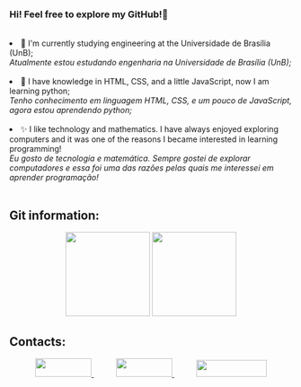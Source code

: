 ### Hi! Feel free to explore my GitHub!👋

<br>

<li> 🔭 I'm currently studying engineering at the Universidade de Brasília (UnB); <br>
  <i>Atualmente estou estudando engenharia na Universidade de Brasília (UnB);</li> </i>
 <br>
 
<li> 🌱 I have knowledge in HTML, CSS, and a little JavaScript, now I am learning python; <br>
<i>Tenho conhecimento em linguagem HTML, CSS, e um pouco de JavaScript, agora estou aprendendo python;</li> </i>
<br>

<li> ✨ I like technology and mathematics. I have always enjoyed exploring computers and it was one of the reasons I became interested in learning programming!<br>
<i>Eu gosto de tecnologia e matemática. Sempre gostei de explorar computadores e essa foi uma das razões pelas quais me interessei em aprender programação!</li> </i>

<br>

<!--Central de meus status-->

## Git information:	<br>

<p align="center">
<img height="150em"
      src="https://github-readme-stats.vercel.app/api/top-langs/?username=DaviRogs&text_color=FFFFFF&show_icons=true&exclude_repo=monitoria,DashEccomerce,Learning-HTML&count_private=true&bg_color=0D1117&layout=compact"
    /> <img height="150em" src="https://github-readme-stats.vercel.app/api?username=DaviRogs&count_private=true&show_icons=true&cache_seconds=86400&custom_title=Github%20Status&text_color=FFFFFF&bg_color=0D1117"
    />

</p>

<!--Meios de Contato-->

## Contacts: <br>

<p align="center">
    <a href="https://github.com/DaviRogs"> 
        <img width="100em" height="33em" src="https://img.shields.io/badge/github-%23100000.svg?&style=for-the-badge&logo=github&logoColor=white&Color&link=mailto:https://github.com/DaviRogs">
    </a>
    &nbsp;&nbsp;&nbsp;&nbsp;&nbsp;&nbsp;&nbsp;&nbsp;&nbsp;
    <a href="mailto:davirocha12.80@gmail.com">
        <img width="100em" height="33em" src="https://img.shields.io/badge/gmail-D14836?&style=for-the-badge&logo=gmail&logoColor=white&link=mailto:davirocha12.80@gmail.com">
    </a>
    &nbsp;&nbsp;&nbsp;&nbsp;&nbsp;&nbsp;&nbsp;&nbsp;&nbsp;
    <a href="https://www.linkedin.com/in/davi-rogs1">
        <img width="125em" height="30em" src="https://img.shields.io/badge/linkedin-%230077B5.svg?&style=for-the-badge&logo=linkedin&logoColor=white&link=mailto:https://www.linkedin.com/in/davi-rogs1">
    </a>
</p>
